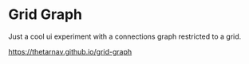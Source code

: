 # Grid Graph

Just a cool ui experiment with a connections graph restricted to a grid.

https://thetarnav.github.io/grid-graph
